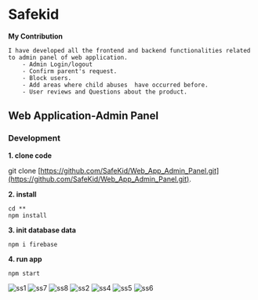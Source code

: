 # Safekid 

**My Contribution**
```
I have developed all the frontend and backend functionalities related to admin panel of web application. 
	- Admin Login/logout
	- Confirm parent's request.
	- Block users.
	- Add areas where child abuses  have occurred before.
	- User reviews and Questions about the product.
```

## Web Application-Admin Panel

### Development

**1. clone code**

git clone [https://github.com/SafeKid/Web_App_Admin_Panel.git](https://github.com/SafeKid/Web_App_Admin_Panel.git).


**2. install**
```
cd **
npm install
```

**3. init database data**
```
npm i firebase
```

**4. run app**
```
npm start
```

![ss1](https://user-images.githubusercontent.com/54970999/95942106-f7ca8b80-0dff-11eb-8925-cdd9289998af.PNG)
![ss7](https://user-images.githubusercontent.com/54970999/95942159-14ff5a00-0e00-11eb-9f3d-1a728a5b6dff.PNG)
![ss8](https://user-images.githubusercontent.com/54970999/95942743-9d322f00-0e01-11eb-8852-ef377d8dd121.PNG)
![ss2](https://user-images.githubusercontent.com/54970999/95942129-03b64d80-0e00-11eb-8804-17ab59e4905b.PNG)
![ss4](https://user-images.githubusercontent.com/54970999/95942134-087b0180-0e00-11eb-8170-e39b3440fd92.PNG)
![ss5](https://user-images.githubusercontent.com/54970999/95942634-4d536800-0e01-11eb-820f-084bedb69ca0.PNG)
![ss6](https://user-images.githubusercontent.com/54970999/95942641-52b0b280-0e01-11eb-92f4-6de53346c622.PNG)
